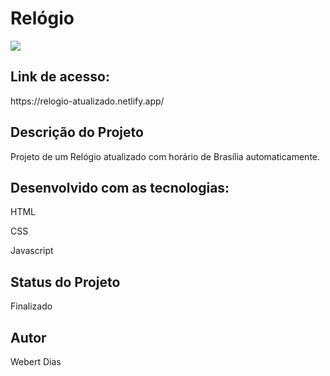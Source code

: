<h1>Relógio </h1>

<img src="https://user-images.githubusercontent.com/100624694/226894870-2db081a8-3b4d-44e1-86ab-b8801136b46f.gif"/>


<h2>Link de acesso:</h2>
https://relogio-atualizado.netlify.app/

<h2>Descrição do Projeto</h2>

<p> Projeto de um Relógio atualizado com horário de Brasília automaticamente.</p>

<h2> Desenvolvido com as tecnologias:</h2>
<p>HTML</p>
<p>CSS</p>
<p>Javascript</p>

<h2>Status do Projeto</h2>
<p>Finalizado</p>

<h2>Autor</h2>
<p>Webert Dias</p>

